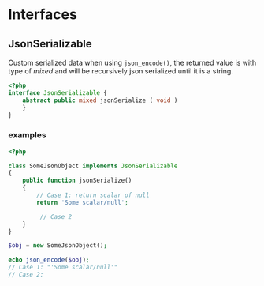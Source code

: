 # Interfaces

## JsonSerializable 

Custom serialized data when using `json_encode()`,
the returned value is with type of *mixed* and
will be recursively json serialized until it is a string.

```php
<?php
interface JsonSerializable {
    abstract public mixed jsonSerialize ( void )
    }
}
```

### examples

```php
<?php

class SomeJsonObject implements JsonSerializable
{
    public function jsonSerialize()
    {
        // Case 1: return scalar of null
        return 'Some scalar/null';

         // Case 2
    }
}

$obj = new SomeJsonObject();

echo json_encode($obj);
// Case 1: "'Some scalar/null'"
// Case 2: 
```